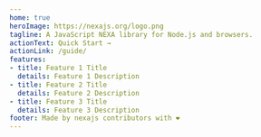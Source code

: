 ```yaml
---
home: true
heroImage: https://nexajs.org/logo.png
tagline: A JavaScript NEXA library for Node.js and browsers.
actionText: Quick Start →
actionLink: /guide/
features:
- title: Feature 1 Title
  details: Feature 1 Description
- title: Feature 2 Title
  details: Feature 2 Description
- title: Feature 3 Title
  details: Feature 3 Description
footer: Made by nexajs contributors with ❤️
---
```

